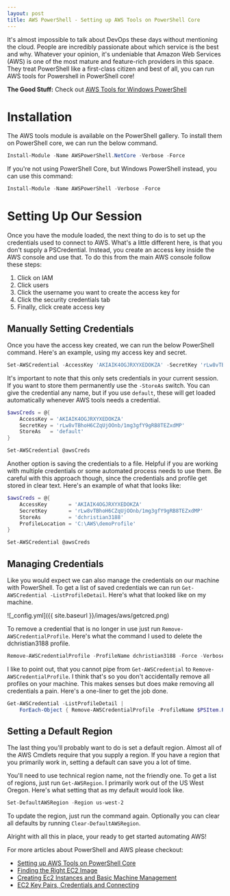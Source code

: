 ```yaml
---
layout: post
title: AWS PowerShell - Setting up AWS Tools on PowerShell Core
---
```


It's almost impossible to talk about DevOps these days without mentioning the cloud.
People are incredibly passionate about which service is the best and why.
Whatever your opinion, it's undeniable that Amazon Web Services (AWS) is one of the most mature and feature-rich providers in this space.
They treat PowerShell like a first-class citizen and best of all, you can run AWS tools for Powershell in PowerShell core!

**The Good Stuff:**
Check out [AWS Tools for Windows PowerShell](https://docs.aws.amazon.com/powershell/latest/userguide/pstools-using.html)

<!-- more -->

# Installation

The AWS tools module is available on the PowerShell gallery.
To install them on PowerShell core, we can run the below command.

```powershell
Install-Module -Name AWSPowerShell.NetCore -Verbose -Force
```

If you're not using PowerShell Core, but Windows PowerShell instead, you can use this command:

```powershell
Install-Module -Name AWSPowerShell -Verbose -Force
```

# Setting Up Our Session

Once you have the module loaded, the next thing to do is to set up the credentials used to connect to AWS.
What's a little different here, is that you don't supply a PSCredential.
Instead, you create an access key inside the AWS console and use that.
To do this from the main AWS console follow these steps:

1. Click on IAM
1. Click users
1. Click the username you want to create the access key for
1. Click the security credentials tab
1. Finally, click create access key

## Manually Setting Credentials

Once you have the access key created, we can run the below PowerShell command.
Here's an example, using my access key and secret.

```powershell
Set-AWSCredential -AccessKey 'AKIAIK4OGJRXYXEDOKZA' -SecretKey 'rLw8vTBhoH6CZqUjOOnb/1mg3gfY9gRB8TEZxdMP'
```

It's important to note that this only sets credentials in your current session.
If you want to store them permanently use the ```-StoreAs``` switch.
You can give the credential any name, but if you use ```default```, these will get loaded automatically whenever AWS tools needs a credential.

```powershell
$awsCreds = @{
    AccessKey = 'AKIAIK4OGJRXYXEDOKZA'
    SecretKey = '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'
    StoreAs   = 'default'
}

Set-AWSCredential @awsCreds
```

Another option is saving the credentials to a file.
Helpful if you are working with multiple credentials or some automated process needs to use them.
Be careful with this approach though, since the credentials and profile get stored in clear text.
Here's an example of what that looks like:

```powershell
$awsCreds = @{
    AccessKey       = 'AKIAIK4OGJRXYXEDOKZA'
    SecretKey       = 'rLw8vTBhoH6CZqUjOOnb/1mg3gfY9gRB8TEZxdMP'
    StoreAs         = 'dchristian3188'
    ProfileLocation = 'C:\AWS\demoProfile'
}

Set-AWSCredential @awsCreds
```

## Managing Credentials

Like you would expect we can also manage the credentials on our machine with PowerShell.
To get a list of saved credentials we can run ```Get-AWSCredential -ListProfileDetail```.
Here's what that looked like on my machine.

![_config.yml]({{ site.baseurl }}/images/aws/getcred.png)

To remove a credential that is no longer in use just run ```Remove-AWSCredentialProfile```.
Here's what the command I used to delete the dchristian3188 profile.

```powershell
Remove-AWSCredentialProfile -ProfileName dchristian3188 -Force -Verbose
```

I like to point out, that you cannot pipe from ```Get-AWSCredential``` to ```Remove-AWSCredentialProfile```.
I think that's so you don't accidentally remove all profiles on your machine.
This makes senses but does make removing all credentials a pain.
Here's a one-liner to get the job done.

```powershell
Get-AWSCredential -ListProfileDetail | 
    ForEach-Object { Remove-AWSCredentialProfile -ProfileName $PSItem.ProfileName -Force }
```

## Setting a Default Region

The last thing you'll probably want to do is set a default region.
Almost all of the AWS Cmdlets require that you supply a region.
If you have a region that you primarily work in, setting a default can save you a lot of time.

You'll need to use technical region name, not the friendly one.
To get a list of regions, just run ```Get-AWSRegion```.
I primarily work out of the US West Oregon.
Here's what setting that as my default would look like.

```powershell
Set-DefaultAWSRegion -Region us-west-2
```

To update the region, just run the command again.
Optionally you can clear all defaults by running ```Clear-DefaultAWSRegion```.

Alright with all this in place, your ready to get started automating AWS!

For more articles about PowerShell and AWS please checkout:

* [Setting up AWS Tools on PowerShell Core](https://overpoweredshell.com//AWS-PowerShell-Setting-up-AWS-Tools-on-PowerShell-Core/)
* [Finding the Right EC2 Image](https://overpoweredshell.com//AWS-PowerShell-Finding-the-Right-EC2-Image/)
* [Creating Ec2 Instances and Basic Machine Management](https://overpoweredshell.com//AWS-PowerShell-Creating-Ec2-Instances-and-Basic-Machine-Management/)
* [EC2 Key Pairs, Credentials and Connecting](https://overpoweredshell.com//AWS-PowerShell-EC2-Key-Pairs,-Credentials-and-Connecting/)

